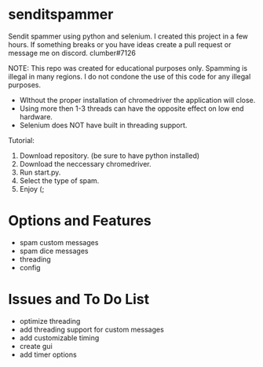 # senditspammer
Sendit spammer using python and selenium. I created this project in a few hours. If something breaks or you have ideas create a pull request or message me on discord. clumber#7126

NOTE: This repo was created for educational purposes only. Spamming is illegal in many regions. I do not condone the use of this code for any illegal purposes. 

* WIthout the proper installation of chromedriver the application will close. 
* Using more then 1-3 threads can have the opposite effect on low end hardware.
* Selenium does NOT have built in threading support.

Tutorial:
1. Download repository. (be sure to have python installed)
2. Download the neccessary chromedriver. 
3. Run start.py.
4. Select the type of spam.
5. Enjoy (;

# Options and Features

* spam custom messages
* spam dice messages
* threading
* config

# Issues and To Do List

- optimize threading
- add threading support for custom messages
- add customizable timing
- create gui
- add timer options
